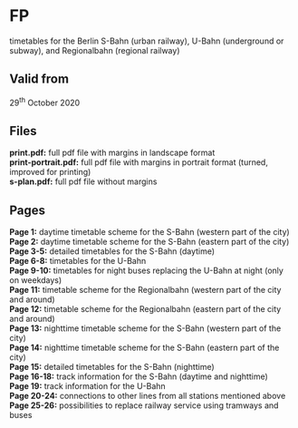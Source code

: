 # FP

timetables for the Berlin S-Bahn (urban railway), U-Bahn (underground or subway), and Regionalbahn (regional railway)

## Valid from

29<sup>th</sup> October 2020

## Files

**print.pdf:** full pdf file with margins in landscape format  
**print-portrait.pdf:** full pdf file with margins in portrait format (turned, improved for printing)  
**s-plan.pdf:** full pdf file without margins

## Pages

**Page 1:** daytime timetable scheme for the S-Bahn (western part of the city)  
**Page 2:** daytime timetable scheme for the S-Bahn (eastern part of the city)  
**Page 3-5:** detailed timetables for the S-Bahn (daytime)  
**Page 6-8:** timetables for the U-Bahn  
**Page 9-10:** timetables for night buses replacing the U-Bahn at night (only on weekdays)  
**Page 11:** timetable scheme for the Regionalbahn (western part of the city and around)  
**Page 12:** timetable scheme for the Regionalbahn (eastern part of the city and around)  
**Page 13:** nighttime timetable scheme for the S-Bahn (western part of the city)  
**Page 14:** nighttime timetable scheme for the S-Bahn (eastern part of the city)  
**Page 15:** detailed timetables for the S-Bahn (nighttime)  
**Page 16-18:** track information for the S-Bahn (daytime and nighttime)  
**Page 19:** track information for the U-Bahn  
**Page 20-24:** connections to other lines from all stations mentioned above  
**Page 25-26:** possibilities to replace railway service using tramways and buses
